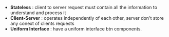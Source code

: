 - **Stateless** : client to server request must contain all the information to understand and process it
- **Client-Server** : operates independently of each other, server don't store any conext of clients requests
- **Uniform Interface** : have a uniform interface btn components.
